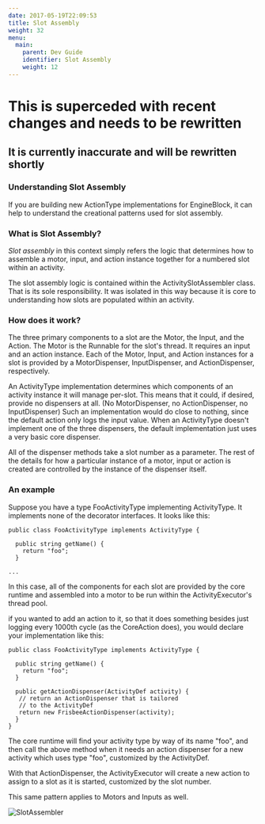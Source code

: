 ```yaml
---
date: 2017-05-19T22:09:53
title: Slot Assembly    
weight: 32
menu:
  main:
    parent: Dev Guide
    identifier: Slot Assembly
    weight: 12
---
```


# This is superceded with recent changes and needs to be rewritten
## It is currently inaccurate and will be rewritten shortly

### Understanding Slot Assembly

If you are building new ActionType implementations for EngineBlock, it can help to understand the creational patterns used for slot assembly.

### What is Slot Assembly?

_Slot assembly_ in this context simply refers the logic that determines how to assemble a motor, input, and action instance together for a numbered slot within an activity.

The slot assembly logic is contained within the ActivitySlotAssembler class. That is its sole responsibility. It was isolated in this way because it is core to understanding how slots are populated within an activity.

### How does it work?

The three primary components to a slot are the Motor, the Input, and the Action. The Motor is the Runnable for the slot's thread. It requires an input and an action instance. Each of the Motor, Input, and Action instances for a slot is provided by a MotorDispenser, InputDispenser, and ActionDispenser, respectively.

An ActivityType implementation determines which components of an activity instance it will manage per-slot. This means that it could, if desired, provide no dispensers at all. (No MotorDispenser, no ActionDispenser, no InputDispenser) Such an implementation would do close to nothing, since the default action only logs the input value. When an ActivityType doesn't implement one of the three dispensers, the default implementation just uses a very basic core dispenser.

All of the dispenser methods take a slot number as a parameter. The rest of the details for how a particular instance of a motor, input or action is created are controlled by the instance of the dispenser itself.

### An example

Suppose you have a type FooActivityType implementing ActivityType. It implements none of the decorator interfaces. It looks like this:

    public class FooActivityType implements ActivityType {

      public string getName() {
        return "foo";
      }

    ...

In this case, all of the components for each slot are provided by the core runtime and assembled into a motor to be run within the ActivityExecutor's thread pool.

if you wanted to add an action to it, so that it does something besides just logging every 1000th cycle (as the CoreAction does), you would declare your implementation like this:

~~~
public class FooActivityType implements ActivityType {

  public string getName() {
    return "foo";
  }

  public getActionDispenser(ActivityDef activity) {
   // return an ActionDispenser that is tailored
   // to the ActivityDef
   return new FrisbeeActionDispenser(activity);
  }
}
~~~

The core runtime will find your activity type by way of its name "foo", and then call the above method when it needs an action dispenser for a new activity which uses type "foo", customized by the ActivityDef.

With that ActionDispenser, the ActivityExecutor will create a new action to assign to a slot as it is started, customized by the slot number.

This same pattern applies to Motors and Inputs as well.

![SlotAssembler](diagrams/slot_assembly.svg)




